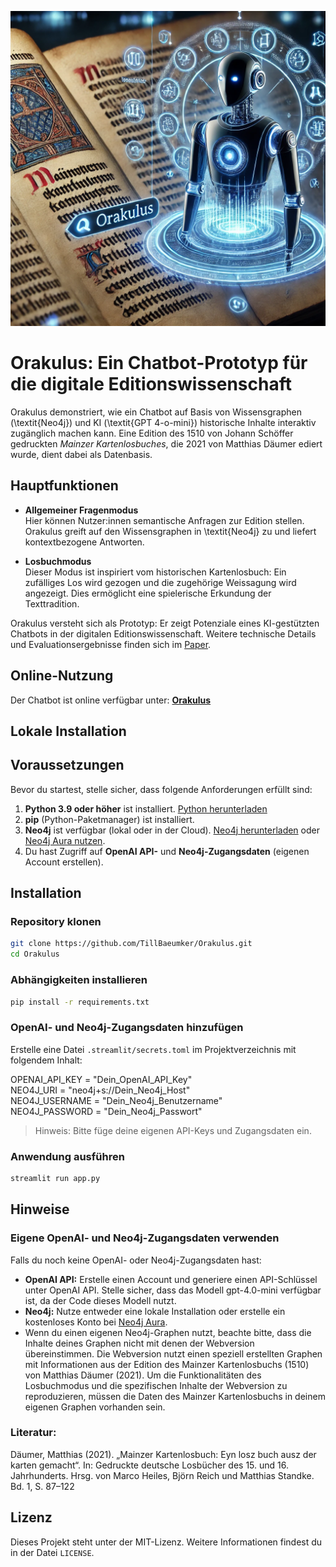 ![Orakulus Chatbot(Erstellt mit Dall-E)](orakulus_chatbot.png)

# Orakulus: Ein Chatbot-Prototyp für die digitale Editionswissenschaft

Orakulus demonstriert, wie ein Chatbot auf Basis von Wissensgraphen (\textit{Neo4j}) und KI (\textit{GPT 4-o-mini}) historische Inhalte interaktiv zugänglich machen kann. Eine Edition des 1510 von Johann Schöffer gedruckten *Mainzer Kartenlosbuches*, die 2021 von Matthias Däumer ediert wurde, dient dabei als Datenbasis.

## Hauptfunktionen

- **Allgemeiner Fragenmodus**  
  Hier können Nutzer:innen semantische Anfragen zur Edition stellen. Orakulus greift auf den Wissensgraphen in \textit{Neo4j} zu und liefert kontextbezogene Antworten.

- **Losbuchmodus**  
  Dieser Modus ist inspiriert vom historischen Kartenlosbuch: Ein zufälliges Los wird gezogen und die zugehörige Weissagung wird angezeigt. Dies ermöglicht eine spielerische Erkundung der Texttradition.

Orakulus versteht sich als Prototyp: Er zeigt Potenziale eines KI-gestützten Chatbots in der digitalen Editionswissenschaft. Weitere technische Details und Evaluationsergebnisse finden sich im [Paper](./Paper_EinZugangZuEditionen.pdf).

## Online-Nutzung

Der Chatbot ist online verfügbar unter:  [**Orakulus**](https://orakulusmainz.streamlit.app)

## Lokale Installation
## Voraussetzungen

Bevor du startest, stelle sicher, dass folgende Anforderungen erfüllt sind:
1. **Python 3.9 oder höher** ist installiert. [Python herunterladen](https://www.python.org/downloads/)
2. **pip** (Python-Paketmanager) ist installiert.
3. **Neo4j** ist verfügbar (lokal oder in der Cloud). [Neo4j herunterladen](https://neo4j.com/download-center/) oder [Neo4j Aura nutzen](https://neo4j.com/cloud/aura/).
4. Du hast Zugriff auf **OpenAI API-** und **Neo4j-Zugangsdaten** (eigenen Account erstellen).

## Installation
### Repository klonen
```bash
git clone https://github.com/TillBaeumker/Orakulus.git  
cd Orakulus  
```

### Abhängigkeiten installieren
```bash
pip install -r requirements.txt  
```

### OpenAI- und Neo4j-Zugangsdaten hinzufügen
Erstelle eine Datei `.streamlit/secrets.toml` im Projektverzeichnis mit folgendem Inhalt:  
 
OPENAI_API_KEY = "Dein_OpenAI_API_Key"  
NEO4J_URI = "neo4j+s://Dein_Neo4j_Host"  
NEO4J_USERNAME = "Dein_Neo4j_Benutzername"  
NEO4J_PASSWORD = "Dein_Neo4j_Passwort"  

> Hinweis: Bitte füge deine eigenen API-Keys und Zugangsdaten ein.

### Anwendung ausführen
```bash
streamlit run app.py  
```

## Hinweise

### Eigene OpenAI- und Neo4j-Zugangsdaten verwenden
Falls du noch keine OpenAI- oder Neo4j-Zugangsdaten hast:
- **OpenAI API:** Erstelle einen Account und generiere einen API-Schlüssel unter OpenAI API. Stelle sicher, dass das Modell gpt-4.0-mini verfügbar ist, da der Code dieses Modell nutzt.
- **Neo4j:** Nutze entweder eine lokale Installation oder erstelle ein kostenloses Konto bei [Neo4j Aura](https://neo4j.com/cloud/aura/).
- Wenn du einen eigenen Neo4j-Graphen nutzt, beachte bitte, dass die Inhalte deines Graphen nicht mit denen der Webversion übereinstimmen. Die Webversion nutzt einen speziell erstellten Graphen mit Informationen aus der Edition des Mainzer Kartenlosbuchs (1510) von Matthias Däumer (2021). Um die Funktionalitäten des Losbuchmodus und die spezifischen Inhalte der Webversion zu reproduzieren, müssen die Daten des Mainzer Kartenlosbuchs in deinem eigenen Graphen vorhanden sein.

### Literatur:
Däumer, Matthias (2021). „Mainzer Kartenlosbuch: Eyn losz buch ausz der karten gemacht“. In: Gedruckte deutsche Losbücher des 15. und 16. Jahrhunderts. Hrsg. von Marco Heiles, Björn Reich und Matthias Standke. Bd. 1, S. 87–122

## Lizenz
Dieses Projekt steht unter der MIT-Lizenz. Weitere Informationen findest du in der Datei `LICENSE`.
